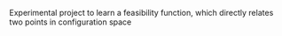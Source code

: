 Experimental project to learn a feasibility function, which directly relates two
points in configuration space

